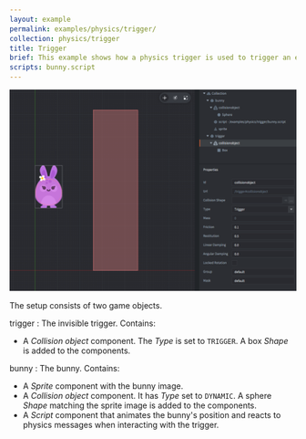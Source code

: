 ```yaml
---
layout: example
permalink: examples/physics/trigger/
collection: physics/trigger
title: Trigger
brief: This example shows how a physics trigger is used to trigger an event. In this case the bunny sprite is disabled and enabled.
scripts: bunny.script
---
```


![trigger](trigger.png)

The setup consists of two game objects.

trigger
: The invisible trigger. Contains:
  - A *Collision object* component. The *Type* is set to `TRIGGER`. A box *Shape* is added to the components.

bunny
: The bunny. Contains:
  - A *Sprite* component with the bunny image.
  - A *Collision object* component. It has *Type* set to `DYNAMIC`. A sphere *Shape* matching the sprite image is added to the components.
  - A *Script* component that animates the bunny's position and reacts to physics messages when interacting with the trigger.

